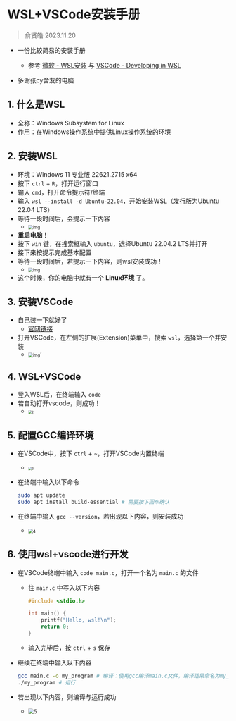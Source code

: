 # WSL+VSCode安装手册

> 俞贤皓 2023.11.20

* 一份比较简易的安装手册
  * 参考 [微软 - WSL安装](https://learn.microsoft.com/zh-cn/windows/wsl/install) 与 [VSCode - Developing in WSL](https://code.visualstudio.com/docs/remote/wsl)

* 多谢张cy舍友的电脑

## 1. 什么是WSL

* 全称：Windows Subsystem for Linux
* 作用：在Windows操作系统中提供Linux操作系统的环境

## 2. 安装WSL

* 环境：Windows 11 专业版 22621.2715 x64
* 按下 `ctrl` + `R`，打开运行窗口
* 输入 `cmd`，打开命令提示符/终端
* 输入 `wsl --install -d Ubuntu-22.04`，开始安装WSL（发行版为Ubuntu 22.04 LTS）
* 等待一段时间后，会提示一下内容
  * <img src="./WSL+VSCode%E5%AE%89%E8%A3%85%E6%89%8B%E5%86%8C/P92N2CC0HY1ETO66%25Y%60U7.png" alt="img" style="zoom:67%;" />
* **重启电脑！**
* 按下 `win` 键，在搜索框输入 `ubuntu`，选择Ubuntu 22.04.2 LTS并打开
* 接下来按提示完成基本配置
* 等待一段时间后，若提示一下内容，则wsl安装成功！
  * <img src="./WSL+VSCode%E5%AE%89%E8%A3%85%E6%89%8B%E5%86%8C/TR75%7DMIWE0FWL%7DD6FVDU_L.png" alt="img" style="zoom:67%;" />
* 这个时候，你的电脑中就有一个 **Linux环境** 了。

## 3. 安装VSCode

* 自己装一下就好了
  * [官网链接](https://code.visualstudio.com)
* 打开VSCode，在左侧的扩展(Extension)菜单中，搜索 `wsl`，选择第一个并安装
  * <img src="./WSL+VSCode%E5%AE%89%E8%A3%85%E6%89%8B%E5%86%8C/WVD6R_T527S@9D3%7BWRF1ZLD.png" alt="img" style="zoom:67%;" />‘

## 4. WSL+VSCode

* 登入WSL后，在终端输入 `code`
* 若自动打开vscode，则成功！
  * <img src="./WSL+VSCode%E5%AE%89%E8%A3%85%E6%89%8B%E5%86%8C/2.png" alt="2" style="zoom:50%;" />

## 5. 配置GCC编译环境

* 在VSCode中，按下 `ctrl` + `~`，打开VSCode内置终端

  * <img src="./WSL+VSCode%E5%AE%89%E8%A3%85%E6%89%8B%E5%86%8C/3.png" alt="3" style="zoom: 50%;" />

* 在终端中输入以下命令

  ```bash
  sudo apt update
  sudo apt install build-essential # 需要按下回车确认
  ```

* 在终端中输入 `gcc --version`，若出现以下内容，则安装成功
  * <img src="./WSL+VSCode%E5%AE%89%E8%A3%85%E6%89%8B%E5%86%8C/4-1700489666252-9.png" alt="4" style="zoom:67%;" />

## 6. 使用wsl+vscode进行开发

* 在VSCode终端中输入 `code main.c`，打开一个名为 `main.c` 的文件

  * 往 `main.c` 中写入以下内容

    ```c
    #include <stdio.h>
    
    int main() {
        printf("Hello, wsl!\n");
        return 0;
    }
    ```

  * 输入完毕后，按 `ctrl` + `s` 保存

* 继续在终端中输入以下内容

  ```bash
  gcc main.c -o my_program # 编译：使用gcc编译main.c文件，编译结果命名为my_program
  ./my_program # 运行
  ```

* 若出现以下内容，则编译与运行成功

  * <img src="./WSL+VSCode%E5%AE%89%E8%A3%85%E6%89%8B%E5%86%8C/5.png" alt="5" style="zoom: 80%;" />